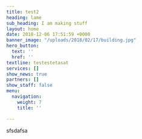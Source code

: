 ```yaml
---
title: test2
heading: lame
sub_heading: I am making stuff
layout: home
date: 2018-12-06 17:51:59 +0000
banner_image: "/uploads/2018/02/17/building.jpg"
hero_button:
  text: ''
  href: ''
textline: testestetasat
services: []
show_news: true
partners: []
show_staff: false
menu:
  navigation:
    weight: 7
    title: ''

---
```

sfsdafsa